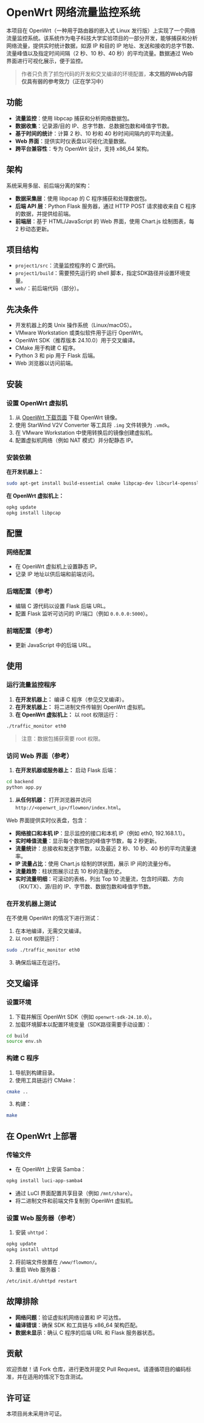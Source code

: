 # OpenWrt 网络流量监控系统

本项目在 OpenWrt（一种用于路由器的嵌入式 Linux 发行版）上实现了一个网络流量监控系统。该系统作为电子科技大学实验项目的一部分开发，能够捕获和分析网络流量，提供实时统计数据，如源 IP 和目的 IP 地址、发送和接收的总字节数、流量峰值以及指定时间间隔（2 秒、10 秒、40 秒）的平均流量。数据通过 Web 界面进行可视化展示，便于监控。
> 作者只负责了抓包代码的开发和交叉编译的环境配置，**本文档的Web内容仅具有弱的参考效力（正在学习中）**

## 功能

- **流量监控**：使用 libpcap 捕获和分析网络数据包。
- **数据收集**：记录源/目的 IP、总字节数、总数据包数和峰值字节数。
- **基于时间的统计**：计算 2 秒、10 秒和 40 秒时间间隔内的平均流量。
- **Web 界面**：提供实时仪表盘以可视化流量数据。
- **跨平台兼容性**：专为 OpenWrt 设计，支持 x86_64 架构。

## 架构

系统采用多层、前后端分离的架构：

- **数据采集层**：使用 libpcap 的 C 程序捕获和处理数据包。
- **后端 API 层**：Python Flask 服务器，通过 HTTP POST 请求接收来自 C 程序的数据，并提供给前端。
- **前端层**：基于 HTML/JavaScript 的 Web 界面，使用 Chart.js 绘制图表，每 2 秒动态更新。

## 项目结构

- `project1/src`：流量监控程序的 C 源代码。
- `project1/build`：需要预先运行的 shell 脚本，指定SDK路径并设置环境变量。
- `web/`：前后端代码（部分）。

## 先决条件

- 开发机器上的类 Unix 操作系统（Linux/macOS）。
- VMware Workstation 或类似软件用于运行 OpenWrt。
- OpenWrt SDK（推荐版本 24.10.0）用于交叉编译。
- CMake 用于构建 C 程序。
- Python 3 和 pip 用于 Flask 后端。
- Web 浏览器以访问前端。

## 安装

### 设置 OpenWrt 虚拟机

1. 从 [OpenWrt 下载页面](https://downloads.openwrt.org/releases/24.10.0/targets/x86/64/) 下载 OpenWrt 镜像。
2. 使用 StarWind V2V Converter 等工具将 `.img` 文件转换为 `.vmdk`。
3. 在 VMware Workstation 中使用转换后的镜像创建虚拟机。
4. 配置虚拟机网络（例如 NAT 模式）并分配静态 IP。

### 安装依赖

**在开发机器上：**

```bash
sudo apt-get install build-essential cmake libpcap-dev libcurl4-openssl-dev
```

**在 OpenWrt 虚拟机上：**

```bash
opkg update
opkg install libpcap
```

## 配置

### 网络配置

- 在 OpenWrt 虚拟机上设置静态 IP。
- 记录 IP 地址以供后端和前端访问。

### 后端配置（参考）

- 编辑 C 源代码以设置 Flask 后端 URL。
- 配置 Flask 监听可访问的 IP/端口（例如 `0.0.0.0:5000`）。

### 前端配置（参考）

- 更新 JavaScript 中的后端 URL。

## 使用

### 运行流量监控程序

1. **在开发机器上：** 编译 C 程序（参见交叉编译）。
2. **在开发机器上：** 将二进制文件传输到 OpenWrt 虚拟机。
3. **在 OpenWrt 虚拟机上：** 以 root 权限运行：

```bash
./traffic_monitor eth0
```

> 注意：数据包捕获需要 root 权限。

### 访问 Web 界面（参考）

1. **在开发机器或服务器上：** 启动 Flask 后端：

```bash
cd backend
python app.py
```

1. **从任何机器：** 打开浏览器并访问 `http://<openwrt_ip>/flowmon/index.html`。

Web 界面提供实时仪表盘，包含：
- **网络接口和本机 IP**：显示监控的接口和本机 IP（例如 eth0, 192.168.1.1）。
- **实时峰值流量**：显示每个数据包的峰值字节数，每 2 秒更新。
- **流量统计**：总接收和发送字节数，以及最近 2 秒、10 秒、40 秒的平均流量速率。
- **IP 流量占比**：使用 Chart.js 绘制的饼状图，展示 IP 间的流量分布。
- **流量趋势**：柱状图展示过去 10 秒的流量历史。
- **实时流量明细**：可滚动的表格，列出 Top 10 流量流，包含时间戳、方向（RX/TX）、源/目的 IP、字节数、数据包数和峰值字节数。

### 在开发机器上测试

在不使用 OpenWrt 的情况下进行测试：

1. 在本地编译，无需交叉编译。
2. 以 root 权限运行：

```bash
sudo ./traffic_monitor eth0
```

3. 确保后端正在运行。

## 交叉编译

### 设置环境

1. 下载并解压 OpenWrt SDK（例如 `openwrt-sdk-24.10.0`）。
2. 加载环境脚本以配置环境变量（SDK路径需要手动设置）：

```bash
cd build
source env.sh 
```

### 构建 C 程序

1. 导航到构建目录。
2. 使用工具链运行 CMake：

```bash
cmake ..
```

3. 构建：

```bash
make
```

## 在 OpenWrt 上部署

### 传输文件

- 在 OpenWrt 上安装 Samba：

```bash
opkg install luci-app-samba4
```

- 通过 LuCI 界面配置共享目录（例如 `/mnt/share`）。
- 将二进制文件和前端文件复制到 OpenWrt 虚拟机。

### 设置 Web 服务器（参考）

1. 安装 `uhttpd`：

```bash
opkg update
opkg install uhttpd
```

2. 将前端文件放置在 `/www/flowmon/`。
3. 重启 Web 服务器：

```bash
/etc/init.d/uhttpd restart
```

## 故障排除

- **网络问题**：验证虚拟机网络设置和 IP 可达性。
- **编译错误**：确保 SDK 和工具链与 x86_64 架构匹配。
- **数据未显示**：确认 C 程序的后端 URL 和 Flask 服务器状态。

## 贡献

欢迎贡献！请 Fork 仓库，进行更改并提交 Pull Request。请遵循项目的编码标准，并在适用的情况下包含测试。

## 许可证

本项目尚未采用许可证。